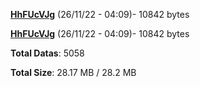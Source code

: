 [**HhFUcVJg**](/data/HhFUcVJg.txt) (26/11/22 - 04:09)- 10842 bytes

[**HhFUcVJg**](/data/HhFUcVJg.txt) (26/11/22 - 04:09)- 10842 bytes

**Total Datas**: 5058

**Total Size**: 28.17 MB / 28.2 MB